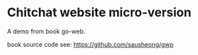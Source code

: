 # Chitchat website micro-version

A demo from book go-web.

book source code see: https://github.com/sausheong/gwp
